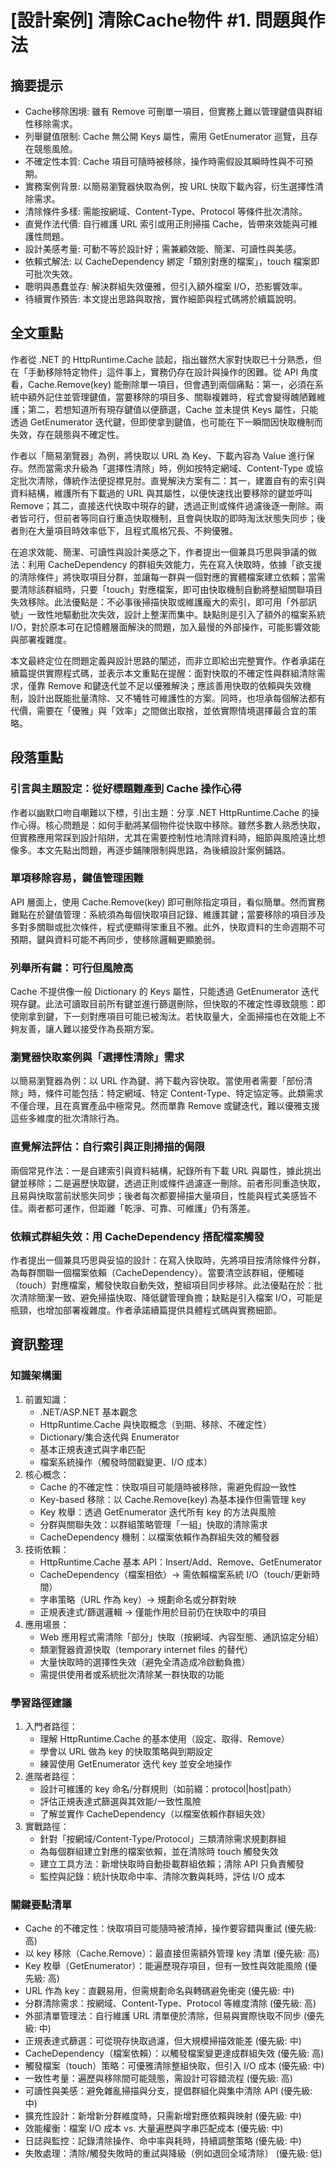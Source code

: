 # [設計案例] 清除Cache物件 #1. 問題與作法

## 摘要提示
- Cache移除困境: 雖有 Remove 可刪單一項目，但實務上難以管理鍵值與群組性移除需求。
- 列舉鍵值限制: Cache 無公開 Keys 屬性，需用 GetEnumerator 巡覽，且存在競態風險。
- 不確定性本質: Cache 項目可隨時被移除，操作時需假設其瞬時性與不可預期。
- 實務案例背景: 以簡易瀏覽器快取為例，按 URL 快取下載內容，衍生選擇性清除需求。
- 清除條件多樣: 需能按網域、Content-Type、Protocol 等條件批次清除。
- 直覺作法代價: 自行維護 URL 索引或用正則掃描 Cache，皆帶來效能與可維護性問題。
- 設計美感考量: 可動不等於設計好；需兼顧效能、簡潔、可讀性與美感。
- 依賴式解法: 以 CacheDependency 綁定「類別對應的檔案」，touch 檔案即可批次失效。
- 聰明與愚蠢並存: 解決群組失效優雅，但引入額外檔案 I/O，恐影響效率。
- 待續實作預告: 本文提出思路與取捨，實作細節與程式碼將於續篇說明。

## 全文重點
作者從 .NET 的 HttpRuntime.Cache 談起，指出雖然大家對快取已十分熟悉，但在「手動移除特定物件」這件事上，實務仍存在設計與操作的困難。從 API 角度看，Cache.Remove(key) 能刪除單一項目，但會遇到兩個痛點：第一，必須在系統中額外記住並管理鍵值，當要移除的項目多、關聯複雜時，程式會變得醜陋難維護；第二，若想知道所有現存鍵值以便篩選，Cache 並未提供 Keys 屬性，只能透過 GetEnumerator 迭代鍵，但即使拿到鍵值，也可能在下一瞬間因快取機制而失效，存在競態與不確定性。

作者以「簡易瀏覽器」為例，將快取以 URL 為 Key、下載內容為 Value 進行保存。然而當需求升級為「選擇性清除」時，例如按特定網域、Content-Type 或協定批次清除，傳統作法便捉襟見肘。直覺解決方案有二：其一，建置自有的索引與資料結構，維護所有下載過的 URL 與其屬性，以便快速找出要移除的鍵並呼叫 Remove；其二，直接迭代快取中現存的鍵，透過正則或條件過濾後逐一刪除。兩者皆可行，但前者等同自行重造快取機制，且會與快取的即時淘汰狀態失同步；後者則在大量項目時效率低下，且程式風格冗長、不夠優雅。

在追求效能、簡潔、可讀性與設計美感之下，作者提出一個兼具巧思與爭議的做法：利用 CacheDependency 的群組失效能力，先在寫入快取時，依據「欲支援的清除條件」將快取項目分群，並讓每一群與一個對應的實體檔案建立依賴；當需要清除該群組時，只要「touch」對應檔案，即可由快取機制自動將整組關聯項目失效移除。此法優點是：不必事後掃描快取或維護龐大的索引，即可用「外部訊號」一致性地驅動批次失效，設計上整潔而集中。缺點則是引入了額外的檔案系統 I/O，對於原本可在記憶體層面解決的問題，加入最慢的外部操作，可能影響效能與部署複雜度。

本文最終定位在問題定義與設計思路的闡述，而非立即給出完整實作。作者承諾在續篇提供實際程式碼，並表示本文重點在提醒：面對快取的不確定性與群組清除需求，僅靠 Remove 和鍵迭代並不足以優雅解決；應該善用快取的依賴與失效機制，設計出既能批量清除、又不犧牲可維護性的方案。同時，也坦承每個解法都有代價，需要在「優雅」與「效率」之間做出取捨，並依實際情境選擇最合宜的策略。

## 段落重點
### 引言與主題設定：從好標題難產到 Cache 操作心得
作者以幽默口吻自嘲難以下標，引出主題：分享 .NET HttpRuntime.Cache 的操作心得。核心問題是：如何手動將某個物件從快取中移除。雖然多數人熟悉快取，但實務應用常踩到設計陷阱，尤其在需要控制性地清除資料時，細節與風險遠比想像多。本文先點出問題，再逐步鋪陳限制與思路，為後續設計案例鋪路。

### 單項移除容易，鍵值管理困難
API 層面上，使用 Cache.Remove(key) 即可刪除指定項目，看似簡單。然而實務難點在於鍵值管理：系統須為每個快取項目記錄、維護其鍵；當要移除的項目涉及多對多關聯或批次條件，程式便顯得笨重且不雅。此外，快取資料的生命週期不可預期，鍵與資料可能不再同步，使移除邏輯更顯脆弱。

### 列舉所有鍵：可行但風險高
Cache 不提供像一般 Dictionary 的 Keys 屬性，只能透過 GetEnumerator 迭代現存鍵。此法可讀取目前所有鍵並進行篩選刪除，但快取的不確定性導致競態：即使剛拿到鍵，下一刻對應項目可能已被淘汰。若快取量大，全面掃描也在效能上不夠友善，讓人難以接受作為長期方案。

### 瀏覽器快取案例與「選擇性清除」需求
以簡易瀏覽器為例：以 URL 作為鍵、將下載內容快取。當使用者需要「部份清除」時，條件可能包括：特定網域、特定 Content-Type、特定協定等。此類需求不僅合理，且在真實產品中極常見。然而單靠 Remove 或鍵迭代，難以優雅支援這些多維度的批次清除行為。

### 直覺解法評估：自行索引與正則掃描的侷限
兩個常見作法：一是自建索引與資料結構，紀錄所有下載 URL 與屬性，據此挑出鍵並移除；二是遍歷快取鍵，透過正則或條件過濾逐一刪除。前者形同重造快取，且易與快取當前狀態失同步；後者每次都要掃描大量項目，性能與程式美感皆不佳。兩者都可運作，但距離「乾淨、可靠、可維護」仍有落差。

### 依賴式群組失效：用 CacheDependency 搭配檔案觸發
作者提出一個兼具巧思與妥協的設計：在寫入快取時，先將項目按清除條件分群，為每群關聯一個檔案依賴（CacheDependency）。當要清空該群組，便觸碰（touch）對應檔案，觸發快取自動失效，整組項目同步移除。此法優點在於：批次清除簡潔一致、避免掃描快取、降低鍵管理負擔；缺點是引入檔案 I/O，可能是瓶頸，也增加部署複雜度。作者承諾續篇提供具體程式碼與實務細節。

## 資訊整理

### 知識架構圖
1. 前置知識： 
   - .NET/ASP.NET 基本觀念
   - HttpRuntime.Cache 與快取概念（到期、移除、不確定性）
   - Dictionary/集合迭代與 Enumerator
   - 基本正規表達式與字串匹配
   - 檔案系統操作（觸發時間戳變更、I/O 成本）
2. 核心概念：
   - Cache 的不確定性：快取項目可能隨時被移除，需避免假設一致性
   - Key-based 移除：以 Cache.Remove(key) 為基本操作但需管理 key
   - Key 枚舉：透過 GetEnumerator 迭代所有 key 的方法與風險
   - 分群與關聯失效：以群組策略管理「一組」快取的清除需求
   - CacheDependency 機制：以檔案依賴作為群組失效的觸發器
3. 技術依賴：
   - HttpRuntime.Cache 基本 API：Insert/Add、Remove、GetEnumerator
   - CacheDependency（檔案相依）→ 需依賴檔案系統 I/O（touch/更新時間）
   - 字串策略（URL 作為 key）→ 規劃命名或分群對映
   - 正規表達式/篩選邏輯 → 僅能作用於目前仍在快取中的項目
4. 應用場景：
   - Web 應用程式需清除「部分」快取（按網域、內容型態、通訊協定分組）
   - 類瀏覽器資源快取（temporary internet files 的替代）
   - 大量快取時的選擇性失效（避免全清造成冷啟動負擔）
   - 需提供使用者或系統批次清除某一群快取的功能

### 學習路徑建議
1. 入門者路徑：
   - 理解 HttpRuntime.Cache 的基本使用（設定、取得、Remove）
   - 學會以 URL 做為 key 的快取策略與到期設定
   - 練習使用 GetEnumerator 迭代 key 並安全地操作
2. 進階者路徑：
   - 設計可維護的 key 命名/分群規則（如前綴：protocol|host|path）
   - 評估正規表達式篩選與其效能/一致性風險
   - 了解並實作 CacheDependency（以檔案依賴作群組失效）
3. 實戰路徑：
   - 針對「按網域/Content-Type/Protocol」三類清除需求規劃群組
   - 為每個群組建立對應的檔案依賴，並在清除時 touch 觸發失效
   - 建立工具方法：新增快取時自動掛載群組依賴；清除 API 只負責觸發
   - 監控與記錄：統計快取命中率、清除次數與耗時，評估 I/O 成本

### 關鍵要點清單
- Cache 的不確定性：快取項目可能隨時被清掉，操作要容錯與重試 (優先級: 高)
- 以 key 移除（Cache.Remove）：最直接但需額外管理 key 清單 (優先級: 高)
- Key 枚舉（GetEnumerator）：能遍歷現存項目，但有一致性與效能風險 (優先級: 高)
- URL 作為 key：直觀易用，但需規劃命名與轉碼避免衝突 (優先級: 中)
- 分群清除需求：按網域、Content-Type、Protocol 等維度清除 (優先級: 高)
- 外部清單管理法：自行維護 URL 清單便於清除，但易與實際快取不同步 (優先級: 中)
- 正規表達式篩選：可從現存快取過濾，但大規模掃描效能差 (優先級: 中)
- CacheDependency（檔案依賴）：以觸發檔案變更達成群組失效 (優先級: 高)
- 觸發檔案（touch）策略：可優雅清除整組快取，但引入 I/O 成本 (優先級: 中)
- 一致性考量：遍歷與移除間可能競態，需設計可容錯流程 (優先級: 高)
- 可讀性與美感：避免雜亂掃描與分支，提倡群組化與集中清除 API (優先級: 中)
- 擴充性設計：新增新分群維度時，只需新增對應依賴與映射 (優先級: 中)
- 效能權衡：檔案 I/O 成本 vs. 大量遍歷與字串匹配成本 (優先級: 中)
- 日誌與監控：記錄清除操作、命中率與耗時，持續調整策略 (優先級: 中)
- 失敗處理：清除/觸發失敗時的重試與降級（例如退回全域清除） (優先級: 低)